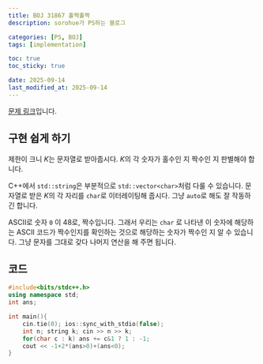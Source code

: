 ```yaml
---
title: BOJ 31867 홀짝홀짝
description: sorohue가 PS하는 블로그

categories: [PS, BOJ]
tags: [implementation]

toc: true
toc_sticky: true

date: 2025-09-14
last_modified_at: 2025-09-14
---
```


[문제 링크](https://boj.kr/31867)입니다.

## 구현 쉽게 하기

제한이 크니 $K$는 문자열로 받아줍시다. $K$의 각 숫자가 홀수인 지 짝수인 지 판별해야 합니다.

C++에서 `std::string`은 부분적으로 `std::vector<char>`처럼 다룰 수 있습니다. 문자열로 받은 $K$의 각 자리를 `char`로 이터레이팅해 줍시다. 그냥  `auto`로 해도 잘 작동하긴 합니다.

ASCII로 숫자 `0` 이 48로, 짝수입니다. 그래서 우리는 `char` 로 나타낸 이 숫자에 해당하는 ASCII 코드가 짝수인지를 확인하는 것으로 해당하는 숫자가 짝수인 지 알 수 있습니다. 그냥 문자를 그대로 갖다 나머지 연산을 해 주면 됩니다. 

## 코드

```cpp
#include<bits/stdc++.h>
using namespace std;
int ans;

int main(){
	cin.tie(0); ios::sync_with_stdio(false);
	int n; string k; cin >> n >> k;
	for(char c : k) ans += c&1 ? 1 : -1;
	cout << -1+2*(ans>0)+(ans<0);
}
```